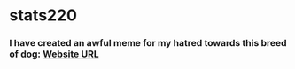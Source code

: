 # stats220
### __I have created an awful meme for my hatred towards this breed of dog__: [Website URL](https://kgua389.github.io/stats220/)
